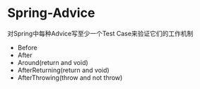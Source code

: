 # Spring-Advice
对Spring中每种Advice写至少一个Test Case来验证它们的工作机制

- Before
- After
- Around(return and void)
- AfterReturning(return and void)
- AfterThrowing(throw and not throw)
